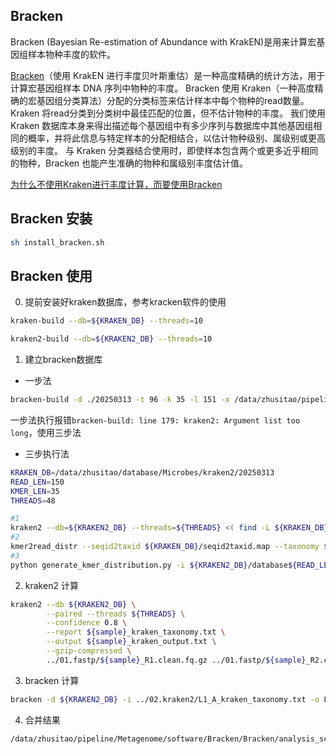 ## Bracken 

Bracken (Bayesian Re-estimation of Abundance with KrakEN)是用来计算宏基因组样本物种丰度的软件。

[Bracken](https://ccb.jhu.edu/software/bracken/index.shtml?t=manual)（使用 KrakEN 进行丰度贝叶斯重估）是一种高度精确的统计方法，用于计算宏基因组样本 DNA 序列中物种的丰度。
Bracken 使用 Kraken（一种高度精确的宏基因组分类算法）分配的分类标签来估计样本中每个物种的read数量。Kraken 将read分类到分类树中最佳匹配的位置，但不估计物种的丰度。
我们使用 Kraken 数据库本身来得出描述每个基因组中有多少序列与数据库中其他基因组相同的概率，并将此信息与特定样本的分配相结合，以估计物种级别、属级别或更高级别的丰度。
与 Kraken 分类器结合使用时，即使样本包含两个或更多近乎相同的物种，Bracken 也能产生准确的物种和属级别丰度估计值。

[为什么不使用Kraken进行丰度计算，而要使用Bracken](https://microbe.net/2017/04/27/why-use-bracken-instead-of-kraken/)
## Bracken 安装

```bash
sh install_bracken.sh
```

## Bracken 使用

0. 提前安装好kraken数据库，参考kracken软件的使用
```bash
kraken-build --db=${KRAKEN_DB} --threads=10

kraken2-build --db=${KRAKEN2_DB} --threads=10
```

1. 建立bracken数据库
  - 一步法
```bash
bracken-build -d ./20250313 -t 96 -k 35 -l 151 -x /data/zhusitao/pipeline/Metagenome/software/Kraken2/kraken2/
```
一步法执行报错`bracken-build: line 179: kraken2: Argument list too long`，使用三步法

  - 三步执行法
```bash
KRAKEN_DB=/data/zhusitao/database/Microbes/kraken2/20250313
READ_LEN=150
KMER_LEN=35
THREADS=48

#1
kraken2 --db=${KRAKEN2_DB} --threads=${THREADS} <( find -L ${KRAKEN_DB}/library \( -name "*.fna" -o -name "*.fasta" -o -name "*.fa" \) -exec cat {} + ) > ${KRAKEN2_DB}/database.kraken
#2
kmer2read_distr --seqid2taxid ${KRAKEN_DB}/seqid2taxid.map --taxonomy ${KRAKEN_DB}/taxonomy --kraken ${KRAKEN2_DB}/database.kraken --output ${KRAKEN2_DB}/database${READ_LEN}mers.kraken -k ${KMER_LEN} -l ${READ_LEN} -t ${THREADS}
#3
python generate_kmer_distribution.py -i ${KRAKEN2_DB}/database${READ_LEN}mers.kraken; -o ${KRAKEN2_DB}/database${READ_LEN}mers.kmer_distrib
```
2. kraken2 计算
```bash
kraken2 --db ${KRAKEN2_DB} \
        --paired --threads ${THREADS} \
        --confidence 0.8 \
        --report ${sample}_kraken_taxonomy.txt \
        --output ${sample}_kraken_output.txt \
        --gzip-compressed \
        ../01.fastp/${sample}_R1.clean.fq.gz ../01.fastp/${sample}_R2.clean.fq.gz
```
3. bracken 计算
```bash
bracken -d ${KRAKEN2_DB} -i ../02.kraken2/L1_A_kraken_taxonomy.txt -o L1_A.bracken -r 150 -l S -t 1
```

4. 合并结果
```bash
/data/zhusitao/pipeline/Metagenome/software/Bracken/Bracken/analysis_scripts/combine_bracken_outputs.py  --files s1.bracken s2.bracken s3.bracken --names A,B,C -o merge.bracken.result
```

